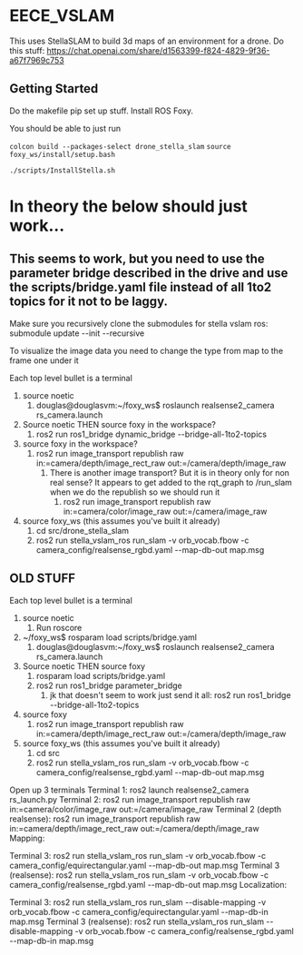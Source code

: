 # EECE_VSLAM
This uses StellaSLAM to build 3d maps of an environment for a drone.
Do this stuff:
https://chat.openai.com/share/d1563399-f824-4829-9f36-a67f7969c753

## Getting Started
Do the makefile pip set up stuff.
Install ROS Foxy.

You should be able to just run

`colcon build --packages-select drone_stella_slam`
`source foxy_ws/install/setup.bash`
<!-- Most of the install logic comes from the NUAV https://github.com/NEU-Project-MOTION/MOTION-STELLA-VSLAM/blob/main/README.md 

However, we made our own version of it to make sure we could set up our own version for other arbitrary systems as needed.
-->

`./scripts/InstallStella.sh`



# In theory the below should just work...

## This seems to work, but you need to use the parameter bridge described in the drive and use the scripts/bridge.yaml file instead of all 1to2 topics for it not to be laggy.

Make sure you recursively clone the submodules for stella vslam ros:
submodule update --init --recursive

To visualize the image data you need to change the type from map to the frame one under it


Each top level bullet is a terminal
1. source noetic
   1. douglas@douglasvm:~/foxy_ws$ roslaunch realsense2_camera rs_camera.launch
2. Source noetic THEN source foxy in the workspace?
   1. ros2 run ros1_bridge  dynamic_bridge --bridge-all-1to2-topics
3. source foxy in the workspace?
   1. ros2 run image_transport republish raw in:=camera/depth/image_rect_raw out:=/camera/depth/image_raw
      1. There is another image transport? But it is in theory only for non real sense? It appears to get added to the rqt_graph to /run_slam when we do the republish so we should run it
         1. ros2 run image_transport republish raw in:=camera/color/image_raw out:=/camera/image_raw
4. source foxy_ws (this assumes you've built it already)
   1. cd src/drone_stella_slam
   2. ros2 run stella_vslam_ros run_slam -v orb_vocab.fbow -c camera_config/realsense_rgbd.yaml --map-db-out map.msg




## OLD STUFF
Each top level bullet is a terminal
1. source noetic
   1. Run roscore
2. ~/foxy_ws$ rosparam load scripts/bridge.yaml 
   1. douglas@douglasvm:~/foxy_ws$ roslaunch realsense2_camera rs_camera.launch
3. Source noetic THEN source foxy
   1. rosparam load scripts/bridge.yaml
   2. ros2 run ros1_bridge parameter_bridge
      1. jk that doesn't seem to work just send it all: ros2 run ros1_bridge --bridge-all-1to2-topics
4. source foxy
   1. ros2 run image_transport republish raw in:=camera/depth/image_rect_raw out:=/camera/depth/image_raw
5. source foxy_ws (this assumes you've built it already)
   1. cd src
   2. ros2 run stella_vslam_ros run_slam -v orb_vocab.fbow -c camera_config/realsense_rgbd.yaml --map-db-out map.msg



Open up 3 terminals
Terminal 1: ros2 launch realsense2_camera rs_launch.py
Terminal 2: ros2 run image_transport republish raw in:=camera/color/image_raw out:=/camera/image_raw
Terminal 2 (depth realsense): ros2 run image_transport republish raw in:=camera/depth/image_rect_raw out:=/camera/depth/image_raw
Mapping:

Terminal 3: ros2 run stella_vslam_ros run_slam -v orb_vocab.fbow -c camera_config/equirectangular.yaml --map-db-out map.msg
Terminal 3 (realsense): ros2 run stella_vslam_ros run_slam -v orb_vocab.fbow -c camera_config/realsense_rgbd.yaml --map-db-out map.msg
Localization:

Terminal 3: ros2 run stella_vslam_ros run_slam --disable-mapping -v orb_vocab.fbow -c camera_config/equirectangular.yaml --map-db-in map.msg
Terminal 3 (realsense): ros2 run stella_vslam_ros run_slam --disable-mapping -v orb_vocab.fbow -c camera_config/realsense_rgbd.yaml --map-db-in map.msg